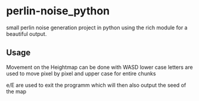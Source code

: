 # perlin-noise_python
small perlin noise generation project in python using the rich module for a beautiful output.

## Usage
Movement on the Heightmap can be done with WASD
lower case letters are used to move pixel by pixel
and upper case for entire chunks

e/E are used to exit the programm which will then also output the seed of the map
